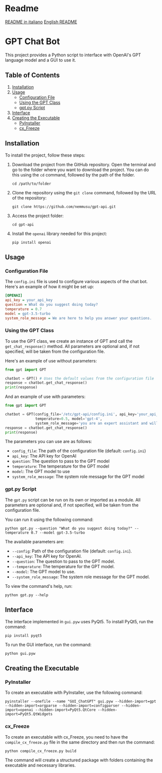 # Readme
[README in italiano](./README_IT.md)
[English README](./README.md)

# GPT Chat Bot
This project provides a Python script to interface with OpenAI's GPT language model and a GUI to use it.

## Table of Contents
1. [Installation](#installation)
2. [Usage](#usage)
   - [Configuration File](#configuration-file)
   - [Using the GPT Class](#using-the-gpt-class)
   - [gpt.py Script](#gptpy-script)
3. [Interface](#interface)
4. [Creating the Executable](#creating-the-executable)
   - [PyInstaller](#pyinstaller)
   - [cx_Freeze](#cxfreeze)

## Installation <a name="installation"></a>
To install the project, follow these steps:

1. Download the project from the GitHub repository. Open the terminal and go to the folder where you want to download the project. You can do this using the `cd` command, followed by the path of the folder.
    ```shell
    cd /path/to/folder
    ```
2. Clone the repository using the `git clone` command, followed by the URL of the repository:
    ```shell
    git clone https://github.com/nemmusu/gpt-api.git
    ```
3. Access the project folder:
    ```shell
    cd gpt-api
    ```
4. Install the `openai` library needed for this project:
    ```shell
    pip install openai
    ```

## Usage <a name="usage"></a>

### Configuration File <a name="configuration-file"></a>
The `config.ini` file is used to configure various aspects of the chat bot. Here's an example of how it might be set up:

```ini
[OPENAI]
api_key = your_api_key
question = What do you suggest doing today?
temperature = 0.7
model = gpt-3.5-turbo
system_role_message = We are here to help you answer your questions.
```

### Using the GPT Class <a name="using-the-gpt-class"></a>
To use the GPT class, we create an instance of GPT and call the `get_chat_response()` method. All parameters are optional and, if not specified, will be taken from the configuration file.

Here's an example of use without parameters:
```python
from gpt import GPT

chatbot = GPT() # Uses the default values from the configuration file
response = chatbot.get_chat_response()
print(response)
```

And an example of use with parameters:
```python
from gpt import GPT

chatbot = GPT(config_file='/etc/gpt-api/config.ini', api_key='your_api_key', question='What is the meaning of life?', 
              temperature=0.5, model='gpt-4', 
              system_role_message='you are an expert assistant and will answer my questions in a specific and detailed manner exclusively in markdown format')
response = chatbot.get_chat_response()
print(response)
```

The parameters you can use are as follows:

- `config_file`: The path of the configuration file (default: `config.ini`)
- `api_key`: The API key for OpenAI
- `question`: The question to pass to the GPT model
- `temperature`: The temperature for the GPT model
- `model`: The GPT model to use
- `system_role_message`: The system role message for the GPT model

### gpt.py Script <a name="gptpy-script"></a>
The `gpt.py` script can be run on its own or imported as a module. All parameters are optional and, if not specified, will be taken from the configuration file.

You can run it using the following command:
```shell
python gpt.py --question "What do you suggest doing today?" --temperature 0.7 --model gpt-3.5-turbo
```
The available parameters are:

- `--config`: Path of the configuration file (default: `config.ini`).
- `--api_key`: The API key for OpenAI.
- `--question`: The question to pass to the GPT model.
- `--temperature`: The temperature for the GPT model.
- `--model`: The GPT model to use.
- `--system_role_message`: The system role message for the GPT model.

To view the command's help, run:
```shell
python gpt.py --help
```

## Interface <a name="interface"></a>
The interface implemented in `gui.pyw` uses PyQt5. To install PyQt5, run the command:
```shell
pip install pyqt5
```
To run the GUI interface, run the command:
```shell
python gui.pyw
```

## Creating the Executable <a name="creating-the-executable"></a>

### PyInstaller <a name="pyinstaller"></a>
To create an executable with PyInstaller, use the following command:
```shell
pyinstaller --onefile --name "GUI_ChatGPT" gui.pyw --hidden-import=gpt --hidden-import=argparse --hidden-import=configparser --hidden-import=openai --hidden-import=PyQt5.QtCore --hidden-import=PyQt5.QtWidgets
```

### cx_Freeze <a name="cxfreeze"></a>
To create an executable with cx_Freeze, you need to have the `compile_cx_freeze.py` file in the same directory and then run the command:
```shell
python compile_cx_freeze.py build
```
The command will create a structured package with folders containing the executable and necessary libraries.
